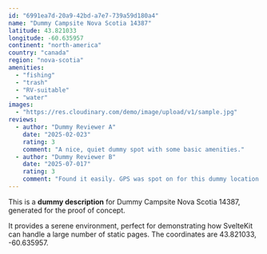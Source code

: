 ```yaml
---
id: "6991ea7d-20a9-42bd-a7e7-739a59d180a4"
name: "Dummy Campsite Nova Scotia 14387"
latitude: 43.821033
longitude: -60.635957
continent: "north-america"
country: "canada"
region: "nova-scotia"
amenities:
  - "fishing"
  - "trash"
  - "RV-suitable"
  - "water"
images:
  - "https://res.cloudinary.com/demo/image/upload/v1/sample.jpg"
reviews:
  - author: "Dummy Reviewer A"
    date: "2025-02-023"
    rating: 3
    comment: "A nice, quiet dummy spot with some basic amenities."
  - author: "Dummy Reviewer B"
    date: "2025-07-017"
    rating: 3
    comment: "Found it easily. GPS was spot on for this dummy location."
---
```


This is a **dummy description** for Dummy Campsite Nova Scotia 14387, generated for the proof of concept.

It provides a serene environment, perfect for demonstrating how SvelteKit can handle a large number of static pages. The coordinates are 43.821033, -60.635957.
